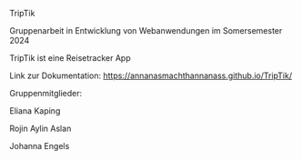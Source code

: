 TripTik

Gruppenarbeit in Entwicklung von Webanwendungen im Somersemester 2024

TripTik ist eine Reisetracker App

Link zur Dokumentation: https://annanasmachthannanass.github.io/TripTik/

Gruppenmitglieder:

Eliana Kaping

Rojin Aylin Aslan

Johanna Engels
